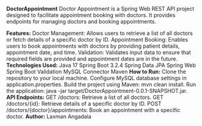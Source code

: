 **DoctorAppointment**
Doctor Appointment is a Spring Web REST API project designed to facilitate appointment booking with doctors. It provides endpoints for managing doctors and booking appointments.

**Features:**
Doctor Management: Allows users to retrieve a list of all doctors or fetch details of a specific doctor by ID.
Appointment Booking: Enables users to book appointments with doctors by providing patient details, appointment date, and time.
Validation: Validates input data to ensure that required fields are provided and appointment dates are in the future.
**Technologies Used:**
Java 17
Spring Boot 3.2.4
Spring Data JPA
Spring Web
Spring Boot Validation
MySQL Connector
Maven
**How to Run:**
Clone the repository to your local machine.
Configure MySQL database settings in application.properties.
Build the project using Maven: mvn clean install.
Run the application: java -jar target/DoctorAppointment-0.0.1-SNAPSHOT.jar.
**API Endpoints:**
GET /doctors: Retrieve a list of all doctors.
GET /doctors/{id}: Retrieve details of a specific doctor by ID.
POST /doctors/{doctor}/appointments: Book an appointment with a specific doctor.
**Author:**
Laxman Angadala
